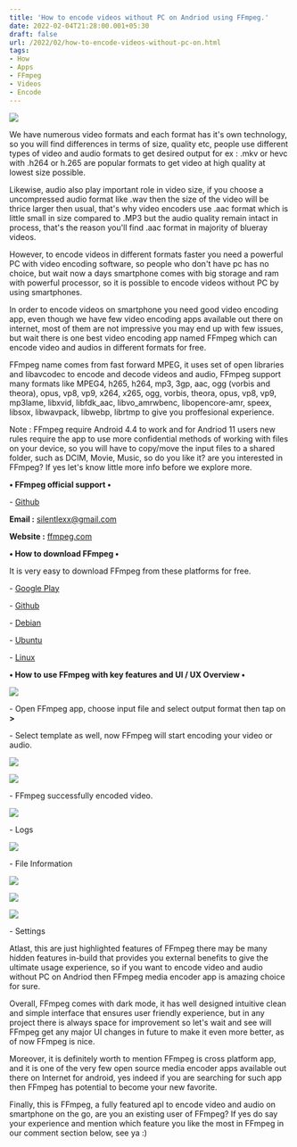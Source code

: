 ```yaml
---
title: 'How to encode videos without PC on Andriod using FFmpeg.'
date: 2022-02-04T21:28:00.001+05:30
draft: false
url: /2022/02/how-to-encode-videos-without-pc-on.html
tags: 
- How
- Apps
- FFmpeg
- Videos
- Encode
---
```


 [![](https://lh3.googleusercontent.com/-9wdDE-f33fs/Yf1NFuubqkI/AAAAAAAAJBQ/GU9NSGXhzrQlSJSyXx1qq3e4kkcQAPMgQCNcBGAsYHQ/s1600/1643990292169085-0.png)](https://lh3.googleusercontent.com/-9wdDE-f33fs/Yf1NFuubqkI/AAAAAAAAJBQ/GU9NSGXhzrQlSJSyXx1qq3e4kkcQAPMgQCNcBGAsYHQ/s1600/1643990292169085-0.png) 

  

We have numerous video formats and each format has it's own technology, so you will find differences in terms of size, quality etc, people use different types of video and audio formats to get desired output for ex : .mkv or hevc with .h264 or h.265 are popular formats to get video at high quality at lowest size possible.

  

Likewise, audio also play important role in video size, if you choose a uncompressed audio format like .wav then the size of the video will be thrice larger then usual, that's why video encoders use .aac format which is little small in size compared to .MP3 but the audio quality remain intact in process, that's the reason you'll find .aac format in majority of blueray videos.

  

However, to encode videos in different formats faster you need a powerful PC with video encoding software, so people who don't have pc has no choice, but wait now a days smartphone comes with big storage and ram with powerful processor, so it is possible to encode videos without PC by using smartphones.

  

In order to encode videos on smartphone you need good video encoding app, even though we have few video encoding apps available out there on internet, most of them are not impressive you may end up with few issues, but wait there is one best video encoding app named FFmpeg which can encode video and audios in different formats for free.

  

FFmpeg name comes from fast forward MPEG, it uses set of open libraries and libavcodec to encode and decode videos and audio, FFmpeg support many formats like MPEG4, h265, h264, mp3, 3gp, aac, ogg (vorbis and theora), opus, vp8, vp9, x264, x265, ogg, vorbis, theora, opus, vp8, vp9, mp3lame, libxvid, libfdk\_aac, libvo\_amrwbenc, libopencore-amr, speex, libsox, libwavpack, libwebp, librtmp to give you proffesional experience.

  

Note : FFmpeg require Android 4.4 to work and for Andriod 11 users new rules require the app to use more confidential methods of working with files on your device, so you will have to copy/move the input files to a shared folder, such as DCIM, Movie, Music, so do you like it? are you interested in FFmpeg? If yes let's know little more info before we explore more.

**• FFmpeg official support •**

\- [Github](https://github.com/FFmpeg/FFmpeg)

**Email :** [silentlexx@gmail.com](mailto:silentlexx@gmail.com)

**Website :** [ffmpeg.com](http://ffmpeg.com)

**• How to download FFmpeg •**

  

It is very easy to download FFmpeg from these platforms for free.

  

\- [Google Play](https://play.google.com/store/apps/details?id=com.silentlexx.ffmpeggui&hl=en&gl=US&referrer=utm_source=google&utm_medium=organic&utm_term=ffmpeg%20app%20store)

\- [Github](https://github.com/FFmpeg/FFmpeg/releases/tag/n3.0)

\- [Debian](https://tracker.debian.org/pkg/ffmpeg)

\- [Ubuntu](https://launchpad.net/ubuntu/+source/ffmpeg)

\- [Linux](https://johnvansickle.com/ffmpeg/)

  

  

**• How to use FFmpeg with key features and UI / UX Overview •**

 **[![](https://lh3.googleusercontent.com/-FMwdROu5o_Q/Yf1NEkczNsI/AAAAAAAAJBM/6O15W8ScjCkzopRXkiyfUG_uAWkznLxrwCNcBGAsYHQ/s1600/1643990288638003-1.png)](https://lh3.googleusercontent.com/-FMwdROu5o_Q/Yf1NEkczNsI/AAAAAAAAJBM/6O15W8ScjCkzopRXkiyfUG_uAWkznLxrwCNcBGAsYHQ/s1600/1643990288638003-1.png)** 

\- Open FFmpeg app, choose input file and select output format then tap on **\>**

  

\- Select template as well, now FFmpeg will start encoding your video or audio.

  

 [![](https://lh3.googleusercontent.com/-hXVfGkl249I/Yf1ND4dwl5I/AAAAAAAAJBI/1Xh2UXRkhlwLSEj7nB_Wg6yJrs_3-utOQCNcBGAsYHQ/s1600/1643990284974649-2.png)](https://lh3.googleusercontent.com/-hXVfGkl249I/Yf1ND4dwl5I/AAAAAAAAJBI/1Xh2UXRkhlwLSEj7nB_Wg6yJrs_3-utOQCNcBGAsYHQ/s1600/1643990284974649-2.png) 

  

 **[![](https://lh3.googleusercontent.com/-NlHm7qVx3G4/Yf1NC2s0evI/AAAAAAAAJBE/_M01jn0GqsYO1bn3cdd4yRsKMLzf6gVqgCNcBGAsYHQ/s1600/1643990280540727-3.png)](https://lh3.googleusercontent.com/-NlHm7qVx3G4/Yf1NC2s0evI/AAAAAAAAJBE/_M01jn0GqsYO1bn3cdd4yRsKMLzf6gVqgCNcBGAsYHQ/s1600/1643990280540727-3.png)** 

\- FFmpeg successfully encoded video.

  

 [![](https://lh3.googleusercontent.com/-fNuy5YfrDyA/Yf1NBhbyE1I/AAAAAAAAJBA/WX2ybfc36qEC2g82oNoLwkNPfeki4q8GACNcBGAsYHQ/s1600/1643990276508559-4.png)](https://lh3.googleusercontent.com/-fNuy5YfrDyA/Yf1NBhbyE1I/AAAAAAAAJBA/WX2ybfc36qEC2g82oNoLwkNPfeki4q8GACNcBGAsYHQ/s1600/1643990276508559-4.png) 

  

\- Logs

  

 [![](https://lh3.googleusercontent.com/-AsHDpY-S18g/Yf1NA53zyiI/AAAAAAAAJA8/Qd4NoCsRrWg7Wu1UJLjEyWSbpUgkrGoEACNcBGAsYHQ/s1600/1643990272280295-5.png)](https://lh3.googleusercontent.com/-AsHDpY-S18g/Yf1NA53zyiI/AAAAAAAAJA8/Qd4NoCsRrWg7Wu1UJLjEyWSbpUgkrGoEACNcBGAsYHQ/s1600/1643990272280295-5.png) 

  

\- File Information

  

 [![](https://lh3.googleusercontent.com/-c6K5_U2Txwg/Yf1M_habqoI/AAAAAAAAJA4/nFRj6lyUo3o0XVnXPGiqXgaxvoW0eI4sgCNcBGAsYHQ/s1600/1643990268053944-6.png)](https://lh3.googleusercontent.com/-c6K5_U2Txwg/Yf1M_habqoI/AAAAAAAAJA4/nFRj6lyUo3o0XVnXPGiqXgaxvoW0eI4sgCNcBGAsYHQ/s1600/1643990268053944-6.png) 

  

 [![](https://lh3.googleusercontent.com/-BnYHX6odfiQ/Yf1M-khkW7I/AAAAAAAAJA0/7gaQDpxo8NQ667aDZXwmRZMMgrrugVthQCNcBGAsYHQ/s1600/1643990263524116-7.png)](https://lh3.googleusercontent.com/-BnYHX6odfiQ/Yf1M-khkW7I/AAAAAAAAJA0/7gaQDpxo8NQ667aDZXwmRZMMgrrugVthQCNcBGAsYHQ/s1600/1643990263524116-7.png) 

  

 [![](https://lh3.googleusercontent.com/-OiOroBQueqA/Yf1M9dr38ZI/AAAAAAAAJAw/uldoAYpMWvA5VRgs8AfQRjzsvNDhzOX7ACNcBGAsYHQ/s1600/1643990259211198-8.png)](https://lh3.googleusercontent.com/-OiOroBQueqA/Yf1M9dr38ZI/AAAAAAAAJAw/uldoAYpMWvA5VRgs8AfQRjzsvNDhzOX7ACNcBGAsYHQ/s1600/1643990259211198-8.png) 

  

\- Settings

  

Atlast, this are just highlighted features of FFmpeg there may be many hidden features in-build that provides you external benefits to give the ultimate usage experience, so if you want to encode video and audio without PC on Andriod then FFmpeg media encoder app is amazing choice for sure.

  

Overall, FFmpeg comes with dark mode, it has well designed intuitive clean and simple interface that ensures user friendly experience, but in any project there is always space for improvement so let's wait and see will FFmpeg get any major UI changes in future to make it even more better, as of now FFmpeg is nice.

  

Moreover, it is definitely worth to mention FFmpeg is cross platform app, and it is one of the very few open source media encoder apps available out there on Internet for android, yes indeed if you are searching for such app then FFmpeg has potential to become your new favorite.

  

Finally, this is FFmpeg, a fully featured apl to encode video and audio on smartphone on the go, are you an existing user of FFmpeg? If yes do say your experience and mention which feature you like the most in FFmpeg in our comment section below, see ya :)